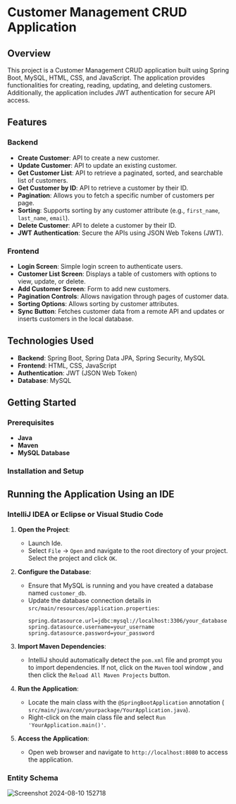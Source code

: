 # Customer Management CRUD Application

## Overview

This project is a Customer Management CRUD application built using Spring Boot, MySQL, HTML, CSS, and JavaScript. The application provides functionalities for creating, reading, updating, and deleting customers. Additionally, the application includes JWT authentication for secure API access.

## Features

### Backend
- **Create Customer**: API to create a new customer.
- **Update Customer**: API to update an existing customer.
- **Get Customer List**: API to retrieve a paginated, sorted, and searchable list of customers.
- **Get Customer by ID**: API to retrieve a customer by their ID.
- **Pagination**: Allows you to fetch a specific number of customers per page.
- **Sorting**: Supports sorting by any customer attribute (e.g., `first_name`, `last_name`, `email`).
- **Delete Customer**: API to delete a customer by their ID.
- **JWT Authentication**: Secure the APIs using JSON Web Tokens (JWT).

### Frontend
- **Login Screen**: Simple login screen to authenticate users.
- **Customer List Screen**: Displays a table of customers with options to view, update, or delete.
- **Add Customer Screen**: Form to add new customers.
- **Pagination Controls**: Allows navigation through pages of customer data.
- **Sorting Options**: Allows sorting by customer attributes.
- **Sync Button**: Fetches customer data from a remote API and updates or inserts customers in the local database.

## Technologies Used

- **Backend**: Spring Boot, Spring Data JPA, Spring Security, MySQL
- **Frontend**: HTML, CSS, JavaScript
- **Authentication**: JWT (JSON Web Token)
- **Database**: MySQL

## Getting Started

### Prerequisites

- **Java**
- **Maven**
- **MySQL Database**

### Installation and Setup

## Running the Application Using an IDE

### IntelliJ IDEA or Eclipse or Visual Studio Code

1. **Open the Project**:
   - Launch Ide.
   - Select `File` -> `Open` and navigate to the root directory of your project. Select the project and click `OK`.

2. **Configure the Database**:
   - Ensure that MySQL is running and you have created a database named `customer_db`.
   - Update the database connection details in `src/main/resources/application.properties`:
     ```properties
     spring.datasource.url=jdbc:mysql://localhost:3306/your_database
     spring.datasource.username=your_username
     spring.datasource.password=your_password
     ```

3. **Import Maven Dependencies**:
   - IntelliJ should automatically detect the `pom.xml` file and prompt you to import dependencies. If not, click on the `Maven` tool window , and then click the `Reload All Maven Projects` button.

4. **Run the Application**:
   - Locate the main class with the `@SpringBootApplication` annotation ( `src/main/java/com/yourpackage/YourApplication.java`).
   - Right-click on the main class file and select `Run 'YourApplication.main()'`.

5. **Access the Application**:
   - Open web browser and navigate to `http://localhost:8080` to access the application.

### Entity Schema

![Screenshot 2024-08-10 152718](https://github.com/user-attachments/assets/71de69a8-33b7-4b0f-b8d1-ef79026747e7)

